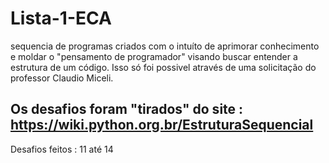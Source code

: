# Lista-1-ECA
sequencia de programas criados com o intuíto de aprimorar conhecimento e moldar o  "pensamento de programador" visando buscar entender a estrutura de um código. Isso só foi possivel  através de uma solicitação do professor Claudio Miceli.

Os desafios foram "tirados" do site : https://wiki.python.org.br/EstruturaSequencial
----------------------------------------------------
Desafios feitos : 11 até 14
